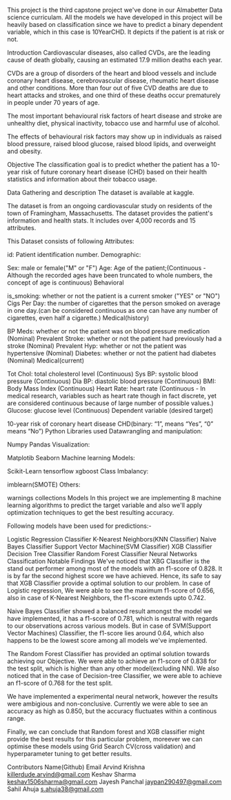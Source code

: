 This project is the third capstone project we've done in our Almabetter Data science curriculam. All the models we have developed in this project will be heavily based on classification since we have to predict a binary dependent variable, which in this case is 10YearCHD. It depicts if the patient is at risk or not.

Introduction
Cardiovascular diseases, also called CVDs, are the leading cause of death globally, causing an estimated 17.9 million deaths each year.

CVDs are a group of disorders of the heart and blood vessels and include coronary heart disease, cerebrovascular disease, rheumatic heart disease and other conditions. More than four out of five CVD deaths are due to heart attacks and strokes, and one third of these deaths occur prematurely in people under 70 years of age.

The most important behavioural risk factors of heart disease and stroke are unhealthy diet, physical inactivity, tobacco use and harmful use of alcohol.

The effects of behavioural risk factors may show up in individuals as raised blood pressure, raised blood glucose, raised blood lipids, and overweight and obesity.

Objective
The classification goal is to predict whether the patient has a 10-year risk of future coronary heart disease (CHD) based on their health statistics and information about their tobacco usage.

Data Gathering and description
The dataset is available at kaggle.

The dataset is from an ongoing cardiovascular study on residents of the town of Framingham, Massachusetts. The dataset provides the patient's information and health stats. It includes over 4,000 records and 15 attributes.

This Dataset consists of following Attributes:

id: Patient identification number.
Demographic:

Sex: male or female("M" or "F")
Age: Age of the patient;(Continuous - Although the recorded ages have been truncated to whole numbers, the concept of age is continuous)
Behavioral

is_smoking: whether or not the patient is a current smoker ("YES" or "NO")
Cigs Per Day: the number of cigarettes that the person smoked on average in one day.(can be considered continuous as one can have any number of cigarettes, even half a cigarette.)
Medical(history)

BP Meds: whether or not the patient was on blood pressure medication (Nominal)
Prevalent Stroke: whether or not the patient had previously had a stroke (Nominal)
Prevalent Hyp: whether or not the patient was hypertensive (Nominal)
Diabetes: whether or not the patient had diabetes (Nominal)
Medical(current)

Tot Chol: total cholesterol level (Continuous)
Sys BP: systolic blood pressure (Continuous)
Dia BP: diastolic blood pressure (Continuous)
BMI: Body Mass Index (Continuous)
Heart Rate: heart rate (Continuous - In medical research, variables such as heart rate though in fact discrete, yet are considered continuous because of large number of possible values.)
Glucose: glucose level (Continuous)
Dependent variable (desired target)

10-year risk of coronary heart disease CHD(binary: “1”, means “Yes”, “0” means “No”)
Python Libraries used
Datawrangling and manipulation:

Numpy
Pandas
Visualization:

Matplotib
Seaborn
Machine learning Models:

Scikit-Learn
tensorflow
xgboost
Class Imbalancy:

imblearn(SMOTE)
Others:

warnings
collections
Models
In this project we are implementing 8 machine learning algorithms to predict the target variable and also we'll apply optimization techniques to get the best resulting accuracy.

Following models have been used for predictions:-

Logistic Regression Classifier
K-Nearest Neighbors(KNN Classifier)
Naive Bayes Classifier
Support Vector Machine(SVM Classifier)
XGB Classifier
Decision Tree Classifier
Random Forest Classifier
Neural Networks Classification
Notable Findings
We've noticed that XBG Classifier is the stand out performer among most of the models with an f1-score of 0.828. It is by far the second highest score we have achieved. Hence, its safe to say that XGB Classifier provide a optimal solution to our problem. In case of Logistic regression, We were able to see the maximum f1-score of 0.656, also in case of K-Nearest Neighbors, the f1-score extends upto 0.742.

Naive Bayes Classifier showed a balanced result amongst the model we have implemented, it has a f1-score of 0.781, which is neutral with regards to our observations across various models. But in case of SVM(Support Vector Machines) Classifier, the f1-score lies around 0.64, which also happens to be the lowest score among all models we've implemented.

The Random Forest Classifier has provided an optimal solution towards achieving our Objective. We were able to achieve an f1-score of 0.838 for the test split, which is higher than any other model(excluding NN). We also noticed that in the case of Decision-tree Classifier, we were able to achieve an f1-score of 0.768 for the test split.

We have implemented a experimental neural network, however the results were ambigious and non-conclusive. Currently we were able to see an accuracy as high as 0.850, but the accuracy fluctuates within a continous range.

Finally, we can conclude that Random forest and XGB classifier might provide the best results for this particular problem, moreever we can optimise these models using Grid Search CV(cross validation) and hyperparameter tuning to get better results.

Contributors
Name(Github)	Email
Arvind Krishna	killerdude.arvind@gmail.com
Keshav Sharma	keshav1506sharma@gmail.com
Jayesh Panchal	jaypan290497@gmail.com
Sahil Ahuja	s.ahuja38@gmail.com
